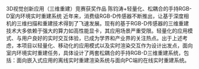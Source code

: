 3D视觉创新应用（三维重建）竞赛获奖作品
陈钧涛+轻量化、松耦合的手持RGB-D室内环境实时重建系统
近年来，消费级RGB-D传感器不断推出，让基于深度相机的三维扫描和重建技术得到了飞速发展。现有的基于RGB-D传感器的三维重建技术大多依赖于强大的算力如高性能显卡，其应用场景严重受限。轻量化的应用模式、与用户良好的实时交互体验，已成为学界和产业界的关注热点。出于上述考虑，本项目以轻量化、移动化的应用模式以及实时渲染交互作为设计出发点，面向室内环境实时重建任务，具体设计了两套松耦合的手持RGB-D三维重建系统，包括：面向嵌入式应用的离线实时重建渲染系统与面向PC端的在线实时重建系统。
